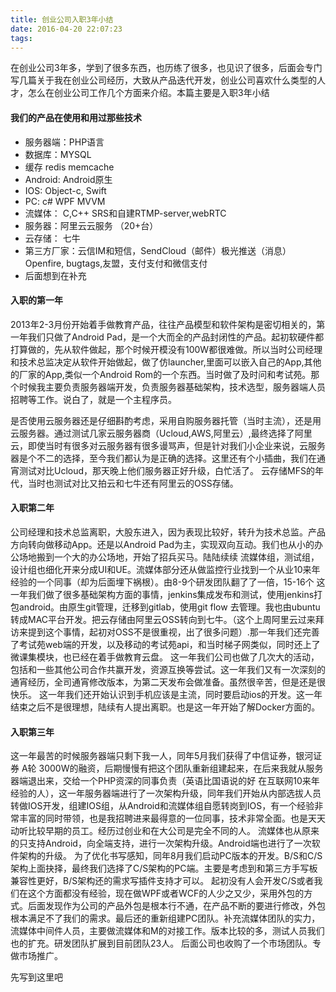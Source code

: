 ```yaml
---
title: 创业公司入职3年小结
date: 2016-04-20 22:07:23
tags:
---
```


在创业公司3年多，学到了很多东西，也历练了很多，也见识了很多，后面会专门写几篇关于我在创业公司经历，大致从产品迭代开发，创业公司喜欢什么类型的人才，怎么在创业公司工作几个方面来介绍。本篇主要是入职3年小结
#### 我们的产品在使用和用过那些技术
- 服务器端：PHP语言
- 数据库：MYSQL
- 缓存  redis memcache
- Android: Android原生
- IOS: Object-c, Swift
- PC: c# WPF MVVM
- 流媒体： C,C++ SRS和自建RTMP-server,webRTC
- 服务器：阿里云云服务 （20+台）
- 云存储： 七牛
- 第三方厂家：云信IM和短信，SendCloud（邮件）极光推送（消息）Openfire, bugtags,友盟，支付支付和微信支付
- 后面想到在补充


#### 入职的第一年
2013年2-3月份开始着手做教育产品，往往产品模型和软件架构是密切相关的，第一年我们只做了Android Pad，是一个大而全的产品封闭性的产品。起初软硬件都打算做的，先从软件做起，那个时候开模没有100W都很难做。所以当时公司经理和技术总监决定从软件开始做起，做了仿launcher,里面可以嵌入自己的App,其他的厂家的App,类似一个Android Rom的一个东西。当时做了及时问和考试苑。那个时候我主要负责服务器端开发，负责服务器基础架构，技术选型，服务器端人员招聘等工作。说白了，就是一个主程序员。

是否使用云服务器还是仔细斟酌考虑，采用自购服务器托管（当时主流），还是用云服务器。通过测试几家云服务器商（Ucloud,AWS,阿里云）,最终选择了阿里云，即使当时有很多对云服务器有很多谩骂声，但是针对我们小企业来说，云服务器是个不二的选择，至今我们都认为是正确的选择。这里还有个小插曲，我们在通宵测试对比Ucloud，那天晚上他们服务器正好升级，白忙活了。
云存储MFS的年代，当时也测试对比又拍云和七牛还有阿里云的OSS存储。

#### 入职第二年
公司经理和技术总监离职，大股东进入，因为表现比较好，转升为技术总监。产品方向转向做移动App。还是以Android  Pad为主，实现双向互动。我们也从小的办公场地搬到一个大的办公场地，开始了招兵买马。陆陆续续 流媒体组，测试组，设计组也细化开来分成UI和UE。流媒体部分还从做监控行业找到一个从业10来年经验的一个同事（却为后面埋下祸根）。由8-9个研发团队翻了了一倍，15-16个
这一年我们做了很多基础架构方面的事情，jenkins集成发布和测试，使用jenkins打包android。由原生git管理，迁移到gitlab，使用git flow 去管理。我也由ubuntu转成MAC平台开发。把云存储由阿里云OSS转向到七牛。（这个上周阿里云过来拜访来提到这个事情，起初对OSS不是很重视，出了很多问题）.那一年我们还完善了考试苑web端的开发，以及移动的考试苑api，和当时梯子网类似，同时还上了微课集模块，也已经在着手做教育云盘。
这一年我们公司也做了几次大的活动，包括和一些其他公司合作共赢开发，资源互换等尝试。这一年我们又有一次深刻的通宵经历，全司通宵修改版本，为第二天发布会做准备。虽然很辛苦，但是还是很快乐。
这一年我们还开始认识到手机应该是主流，同时要启动ios的开发。这一年结束之后不是很理想，陆续有人提出离职。也是这一年开始了解Docker方面的。

#### 入职第三年

这一年最苦的时候服务器端只剩下我一人，同年5月我们获得了中信证券，银河证券 A轮 3000W的融资，后期慢慢有把这个团队重新组建起来，在后来我就从服务器端退出来，交给一个PHP资深的同事负责（英语比国语说的好 在互联网10来年经验的人），这一年服务器端进行了一次架构升级，同年我们开始从内部选拔人员转做IOS开发，组建IOS组，从Android和流媒体组自愿转岗到IOS，有一个经验非常丰富的同时带领，也是我招聘进来最得意的一位同事，技术非常全面。也是天天动听比较早期的员工。经历过创业和在大公司是完全不同的人。
流媒体也从原来的只支持Android，向全端支持，进行一次架构升级。Android端也进行了一次软件架构的升级。
为了优化书写感知，同年8月我们启动PC版本的开发。B/S和C/S架构上面抉择，最终我们选择了C/S架构的PC端。主要是考虑到和第三方手写板兼容性更好，B/S架构还的需求写插件支持才可以。
起初没有人会开发C/S或者我们在这个方面都没有经验，现在做WPF或者WCF的人少之又少，采用外包的方式。后面发现作为公司的产品外包是根本行不通，在产品不断的要进行修改，外包根本满足不了我们的需求。最后还的重新组建PC团队。补充流媒体团队的实力，流媒体中间件人员，主要做流媒体和M的对接工作。版本比较的多，测试人员我们也的扩充。研发团队扩展到目前团队23人。
后面公司也收购了一个市场团队。专做市场推广。

先写到这里吧


